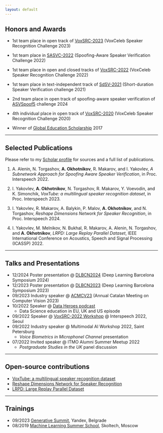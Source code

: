```yaml
---
layout: default
---
```



## Honors and Awards

- 1st team place in open track of [VoxSRC-2023](https://mm.kaist.ac.kr/datasets/voxceleb/voxsrc/interspeech2023.html) (VoxCeleb Speaker Recognition Challenge 2023) 
- 1st team place in [SASVC-2022](https://sasv-challenge.github.io/challenge_results/) (Spoofing-Aware Speaker Verification Challenge 2022)
- 1st team place in open and closed tracks of [VoxSRC-2022](http://mm.kaist.ac.kr/datasets/voxceleb/voxsrc/interspeech2022.html) (VoxCeleb Speaker Recognition Challenge 2022) 
- 1st team place in text-independent track of [SdSV-2021](https://competitions.codalab.org/competitions/28269#results) (Short-duration Speaker Verification challenge 2021)
- 2nd team place in open track of spoofing-aware speaker verification of [ASVSpoof5](https://www.asvspoof.org/) challenge 2024
- 4th individual place in open track of [VoxSRC-2020](https://competitions.codalab.org/competitions/26120#results) (VoxCeleb Speaker Recognition Challenge 2020)

- Winner of [Global Education Scholarship](https://educationglobal.ru/en/general_program_information/) 2017

---


## Selected Publications
Please refer to my [Scholar profile](https://scholar.google.com/citations?user=tAvtYTMAAAAJ&hl=en) for sources and a full list of publications.

1. A. Alenin, N. Torgashov, **A. Okhotnikov**, R. Makarov, and I. Yakovlev, *A Subnetwork Approach for Spoofing Aware Speaker Verification*, in Proc. Interspeech 2022.

2. I. Yakovlev, **A. Okhotnikov**, N. Torgashov, R. Makarov, Y. Voevodin, and K. Simonchik, *VoxTube: a multilingual speaker recognition dataset*, in Proc. Interspeech 2023.

3. I. Yakovlev, R. Makarov, A. Balykin, P. Malov, **A. Okhotnikov**, and N. Torgashov, *Reshape Dimensions Network for Speaker Recognition*, in Proc. Interspeech 2024.

4. I. Yakovlev, M. Melnikov, N. Bukhal, R. Makarov, A. Alenin, N. Torgashov, and **A. Okhotnikov**, *LRPD: Large Replay Parallel Dataset*, IEEE International Conference on Acoustics, Speech and Signal Processing (ICASSP) 2022.

---


## Talks and Presentations
- 12/2024 Poster presentation @ [DLBCN2024](https://sites.google.com/view/dlbcn2024/program/posters) (Deep Learning Barcelona Symposium 2024)
- 12/2023 Poster presentation @ [DLBCN2023](https://sites.google.com/view/dlbcn2023/program/posters) (Deep Learning Barcelona Symposium 2023)
- 09/2023 Industry speaker @ [ACMCV23](https://www.cvc.uab.es/blog/2023/09/20/acmcv-2023-10th-annual-catalan-meeting-on-computer-vision/) (Annual Catalan Meeting on Computer Vision 2023)
- 10/2022 Speaker @ [Data Heroes podcast](https://creators.spotify.com/pod/show/data-heroes/episodes/Data--e1p215g)
    - Data Science education in EU, UK and US episode
- 09/2022 Speaker @ [VoxSRC-2022 Workshop](http://mm.kaist.ac.kr/datasets/voxceleb/voxsrc/data_workshop_2022/videos/video_rdrnd.mp4) @ Interspeech 2022, Seoul
- 09/2022 Industry speaker @ Multimodal AI Workshop 2022, Saint Petersburg
    - *Voice Biometrics in Microphonel Channel* presentation
- 07/2022 Invited speaker @ ITMO Alumni Summer Meetup 2022
    - *Postgraduate Studies in the UK* panel discussion

---


## Open-source contributions
- [VoxTube: a multilingual speaker recognition dataset](https://idrnd.github.io/VoxTube/)
- [Reshape Dimensions Network for Speaker Recognition](https://github.com/IDRnD/ReDimNet)
- [LRPD: Large Replay Parallel Dataset](https://github.com/IDRnD/lrpd-paper-code)

---


## Trainings
- 09/2023 [Generative Summit](https://generativesummit.yandex.ru), Yandex, Belgrade
- 08/2019 [Machine Learning Summer School](https://smiles.skoltech.ru/mlss2019), Skoltech, Moscow

